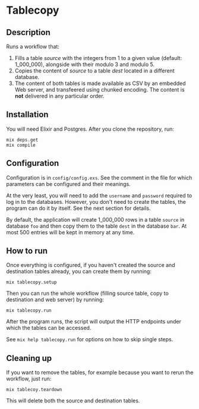 # Tablecopy

## Description

Runs a workflow that:

1. Fills a table *source* with the integers from 1 to a given value (default: 1_000_000), alongside with their modulo 3 and modulo 5.
1. Copies the content of *source* to a table *dest* located in a different database.
1. The content of both tables is made available as CSV by an embedded Web server, and transfeered using chunked encoding. The content is **not** delivered in any particular order.

## Installation

You will need Elixir and Postgres. After you clone the repository, run:

```
mix deps.get
mix compile
```
## Configuration

Configuration is in `config/config.exs`. See the comment in the file for which parameters can be configured and their meanings.

At the very least, you will need to add the `username` and `password` required to log in to the databases.
However, you don't need to create the tables, the program can do it by itself. See the next section for details.

By default, the application will create 1_000_000 rows in a table `source` in database `foo` and then copy them to
the table `dest` in the database `bar`. At most 500 entries will be kept in memory at any time.

## How to run

Once everything is configured, if you haven't created the source and destination tables already, you can create them by running:

`mix tablecopy.setup`

Then you can run the whole workflow (filling source table, copy to destination and web server) by running:

`mix tablecopy.run`

After the program runs, the script will output the HTTP endpoints under which the tables can be accessed.

See `mix help tablecopy.run` for options on how to skip single steps.

## Cleaning up

If you want to remove the tables, for example because you want to rerun the workflow, just run:

`mix tablecoy.teardown`

This will delete both the source and destination tables.





